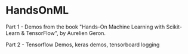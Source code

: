 # HandsOnML
Part 1 - Demos from the book "Hands-On Machine Learning with Scikit-Learn &amp; TensorFlow", by Aurelien Geron.


Part 2 - Tensorflow Demos, keras demos, tensorboard logging
